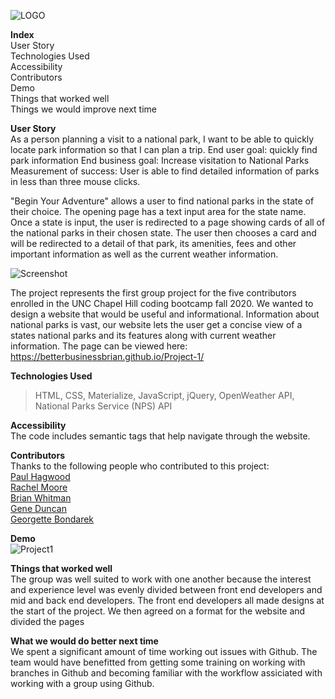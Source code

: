 ![LOGO](https://user-images.githubusercontent.com/68473729/96349414-78e28680-107d-11eb-9b82-ef17715b042a.png)<br>

**Index**<br>
User Story<br>
Technologies Used<br>
Accessibility<br>
Contributors<br>
Demo<br>
Things that worked well<br>
Things we would improve next time<br>


**User Story**<br>
As a person planning a visit to a national park, I want to be able to quickly locate park information so that I can plan a trip. End user goal: quickly find park information End business goal: Increase visitation to National Parks  Measurement of success: User is able to find detailed information of parks in less than three mouse clicks.

"Begin Your Adventure" allows a user to find national parks in the state of their choice. The opening page has a text input area for the state name.
Once a state is input, the user is redirected to a page showing cards of all of the national parks in their chosen state. The user then chooses a card and will be redirected to a detail of that park, its amenities, fees and other important information as well as the current weather information.

![Screenshot](https://user-images.githubusercontent.com/68473729/96349435-97488200-107d-11eb-88c0-f5dcf88c54de.jpg)

The project represents the first group project for the five contributors enrolled in the UNC Chapel Hill coding bootcamp fall 2020. We wanted to design a website that would be useful and informational. Information about national parks is vast, our website lets the user get a concise view of a states national parks and its features along with current weather information. The page can be viewed here: https://betterbusinessbrian.github.io/Project-1/

**Technologies Used**<br>
> HTML, CSS, Materialize, JavaScript, jQuery, OpenWeather API, National Parks Service (NPS) API

**Accessibility**<br>
The code includes semantic tags that help navigate through the website.

**Contributors**<br>
Thanks to the following people who contributed to this project:<br>
[Paul Hagwood](https://pmhagwood.github.io/portfolio/)<br>
[Rachel Moore](https://rachelmoore2020.github.io/Rachel-Moore-Portfolio/)<br>
[Brian Whitman](https://github.com/BetterBusinessBrian)<br>
[Gene Duncan](https://duncangw1.github.io/ResponsivePortfolio/)<br>
[Georgette Bondarek](https://georgettebondarek.github.io/ResponsivePortfolio/)<br>

**Demo**<br>
![Project1](https://user-images.githubusercontent.com/68473729/96350002-30c56300-1081-11eb-980e-0cf8ca76a977.gif)

**Things that worked well**<br>
The group was well suited to work with one another because the interest and experience level was evenly divided between front end developers and mid and back end developers. The front end developers all made designs at the start of the project. We then agreed on a format for the website and divided the pages 

**What we would do better next time**<br>
We spent a significant amount of time working out issues with Github. The team would have benefitted from getting some training on working with branches in Github and becoming familiar with the workflow assiciated with working with a group using Github.
